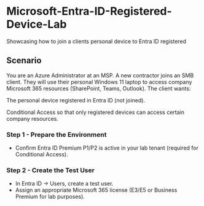 # Microsoft-Entra-ID-Registered-Device-Lab
Showcasing how to join a clients personal device to Entra ID registered

## Scenario
You are an Azure Administrator at an MSP.
A new contractor joins an SMB client. They will use their personal Windows 11 laptop to access company Microsoft 365 resources (SharePoint, Teams, Outlook).
The client wants:

The personal device registered in Entra ID (not joined).

Conditional Access so that only registered devices can access certain company resources.

### Step 1 - Prepare the Environment
- Confirm Entra ID Premium P1/P2 is active in your lab tenant (required for Conditional Access).

### Step 2 - Create the Test User
- In Entra ID → Users, create a test user.
- Assign an appropriate Microsoft 365 license (E3/E5 or Business Premium for lab purposes).
